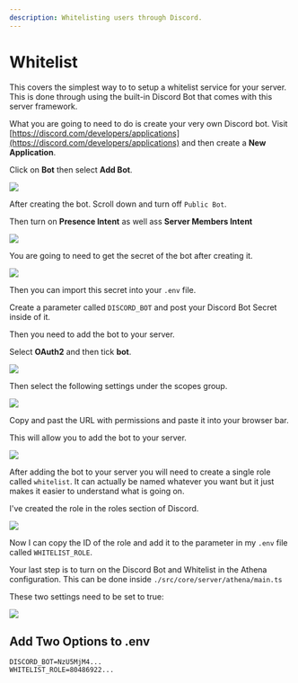 ```yaml
---
description: Whitelisting users through Discord.
---
```


# Whitelist

This covers the simplest way to to setup a whitelist service for your server. This is done through using the built-in Discord Bot that comes with this server framework.

What you are going to need to do is create your very own Discord bot. Visit [https://discord.com/developers/applications](https://discord.com/developers/applications) and then create a **New Application**.

Click on **Bot** then select **Add Bot**.

![](https://i.imgur.com/sXD8ZwL.png)

After creating the bot. Scroll down and turn off `Public Bot`.

Then turn on **Presence Intent** as well ass **Server Members Intent**

![](https://i.imgur.com/Eaw7dlk.png)

You are going to need to get the secret of the bot after creating it.

![](https://i.imgur.com/zWFthOt.png)

Then you can import this secret into your `.env` file.

Create a parameter called `DISCORD_BOT` and post your Discord Bot Secret inside of it.

Then you need to add the bot to your server.

Select **OAuth2** and then tick **bot**.

![](https://i.imgur.com/E0GySAn.png)

Then select the following settings under the scopes group.

![](https://i.imgur.com/W3W36qL.png)

Copy and past the URL with permissions and paste it into your browser bar.

This will allow you to add the bot to your server.

![](https://i.imgur.com/18v4YRp.png)

After adding the bot to your server you will need to create a single role called `whitelist`. It can actually be named whatever you want but it just makes it easier to understand what is going on.

I've created the role in the roles section of Discord.

![](https://i.imgur.com/I1NWLIP.png)

Now I can copy the ID of the role and add it to the parameter in my `.env` file called `WHITELIST_ROLE`.

Your last step is to turn on the Discord Bot and Whitelist in the Athena configuration. This can be done inside `./src/core/server/athena/main.ts`

These two settings need to be set to true:

![](https://i.imgur.com/kK3p6DS.png)

## Add Two Options to .env

```
DISCORD_BOT=NzU5MjM4...
WHITELIST_ROLE=80486922...
```
